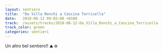 ```yaml
---
layout: sentiero
title:  "Da Villa Ronchi a Cascina Torricella"
date:   2018-08-12 09:05:00 +0100
track:  /assets/tracks/2018-08-12-Da_Villa_Ronchi_a_Cascina_Torricella.gpx
track_color: green
categories: sentieri
---
```


Un altro bel sentiero!! :mountain: :snowflake: